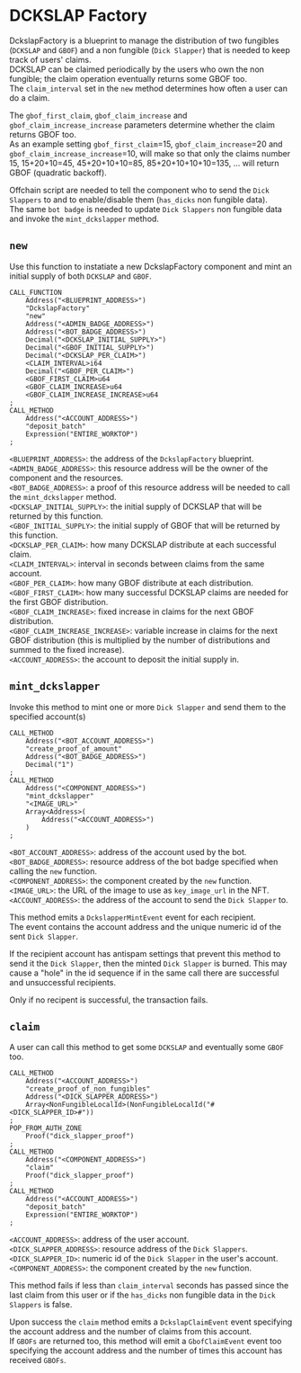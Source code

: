 # DCKSLAP Factory

DckslapFactory is a blueprint to manage the distribution of two fungibles (`DCKSLAP` and `GBOF`) and a non fungible (`Dick Slapper`) that is needed to keep track of users' claims.  
DCKSLAP can be claimed periodically by the users who own the non fungible; the claim operation eventually returns some GBOF too.  
The `claim_interval` set in the `new` method determines how often a user can do a claim.  

The `gbof_first_claim`, `gbof_claim_increase` and `gbof_claim_increase_increase` parameters determine whether the claim returns GBOF too.  
As an example setting `gbof_first_claim`=15, `gbof_claim_increase`=20 and `gbof_claim_increase_increase`=10, will make so that only the claims number 15, 15+20+10=45, 45+20+10+10=85, 85+20+10+10+10=135, ... will return GBOF (quadratic backoff).  

Offchain script are needed to tell the component who to send the `Dick Slappers` to and to enable/disable them (`has_dicks` non fungible data).  
The same `bot badge` is needed to update `Dick Slappers` non fungible data and invoke the `mint_dckslapper` method.  

## `new`
Use this function to instatiate a new DckslapFactory component and mint an initial supply of both `DCKSLAP` and `GBOF`.  

```
CALL_FUNCTION
    Address("<BLUEPRINT_ADDRESS>")
    "DckslapFactory"
    "new"
    Address("<ADMIN_BADGE_ADDRESS>")
    Address("<BOT_BADGE_ADDRESS>")
    Decimal("<DCKSLAP_INITIAL_SUPPLY>")
    Decimal("<GBOF_INITIAL_SUPPLY>")
    Decimal("<DCKSLAP_PER_CLAIM>")
    <CLAIM_INTERVAL>i64
    Decimal("<GBOF_PER_CLAIM>")
    <GBOF_FIRST_CLAIM>u64
    <GBOF_CLAIM_INCREASE>u64
    <GBOF_CLAIM_INCREASE_INCREASE>u64
;
CALL_METHOD
    Address("<ACCOUNT_ADDRESS>")
    "deposit_batch"
    Expression("ENTIRE_WORKTOP")
;
```

`<BLUEPRINT_ADDRESS>`: the address of the `DckslapFactory` blueprint.  
`<ADMIN_BADGE_ADDRESS>`: this resource address will be the owner of the component and the resources.  
`<BOT_BADGE_ADDRESS>`: a proof of this resource address will be needed to call the `mint_dckslapper` method.  
`<DCKSLAP_INITIAL_SUPPLY>`: the initial supply of DCKSLAP that will be returned by this function.  
`<GBOF_INITIAL_SUPPLY>`: the initial supply of GBOF that will be returned by this function.  
`<DCKSLAP_PER_CLAIM>`: how many DCKSLAP distribute at each successful claim.  
`<CLAIM_INTERVAL>`: interval in seconds between claims from the same account.  
`<GBOF_PER_CLAIM>`: how many GBOF distribute at each distribution.  
`<GBOF_FIRST_CLAIM>`: how many successful DCKSLAP claims are needed for the first GBOF distribution.  
`<GBOF_CLAIM_INCREASE>`: fixed increase in claims for the next GBOF distribution.  
`<GBOF_CLAIM_INCREASE_INCREASE>`: variable increase in claims for the next GBOF distribution (this is multiplied by the number of distributions and summed to the fixed increase).  
`<ACCOUNT_ADDRESS>`: the account to deposit the initial supply in.  

## `mint_dckslapper`
Invoke this method to mint one or more `Dick Slapper` and send them to the specified account(s)  

```
CALL_METHOD
    Address("<BOT_ACCOUNT_ADDRESS>")
    "create_proof_of_amount"
    Address("<BOT_BADGE_ADDRESS>")
    Decimal("1")
; 
CALL_METHOD
    Address("<COMPONENT_ADDRESS>")
    "mint_dckslapper"
    "<IMAGE_URL>"
    Array<Address>(
        Address("<ACCOUNT_ADDRESS>")
    )
;
```

`<BOT_ACCOUNT_ADDRESS>`: address of the account used by the bot.  
`<BOT_BADGE_ADDRESS>`: resource address of the bot badge specified when calling the `new` function.  
`<COMPONENT_ADDRESS>`: the component created by the `new` function.  
`<IMAGE_URL>`: the URL of the image to use as `key_image_url` in the NFT.  
`<ACCOUNT_ADDRESS>`: the address of the account to send the `Dick Slapper` to.  

This method emits a `DckslapperMintEvent` event for each recipient.  
The event contains the account address and the unique numeric id of the sent `Dick Slapper`.  

If the recipient account has antispam settings that prevent this method to send it the `Dick Slapper`, then the minted `Dick Slapper` is burned. This may cause a "hole" in the id sequence if in the same call there are successful and unsuccessful recipients.  

Only if no recipent is successful, the transaction fails.  

## `claim`
A user can call this method to get some `DCKSLAP` and eventually some `GBOF` too.  

```
CALL_METHOD
    Address("<ACCOUNT_ADDRESS>")
    "create_proof_of_non_fungibles"
    Address("<DICK_SLAPPER_ADDRESS>")
    Array<NonFungibleLocalId>(NonFungibleLocalId("#<DICK_SLAPPER_ID>#"))
;
POP_FROM_AUTH_ZONE
    Proof("dick_slapper_proof")
;
CALL_METHOD
    Address("<COMPONENT_ADDRESS>")
    "claim"
    Proof("dick_slapper_proof")
;
CALL_METHOD
    Address("<ACCOUNT_ADDRESS>")
    "deposit_batch"
    Expression("ENTIRE_WORKTOP")
;
```

`<ACCOUNT_ADDRESS>`: address of the user account.  
`<DICK_SLAPPER_ADDRESS>`: resource address of the `Dick Slappers`.  
`<DICK_SLAPPER_ID>`: numeric id of the `Dick Slapper` in the user's account.  
`<COMPONENT_ADDRESS>`: the component created by the `new` function.  

This method fails if less than `claim_interval` seconds has passed since the last claim from this user or if the `has_dicks` non fungible data in the `Dick Slappers` is false.  

Upon success the `claim` method emits a `DckslapClaimEvent` event specifying the account address and the number of claims from this account.  
If `GBOFs` are returned too, this method will emit a `GbofClaimEvent` event too specifying the account address and the number of times this account has received `GBOFs`.  

